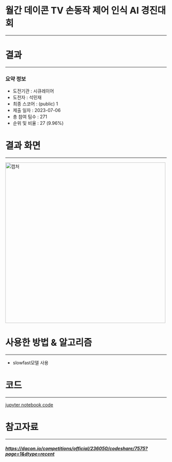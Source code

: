 # 월간 데이콘 TV 손동작 제어 인식 AI 경진대회
---
# 결과
---
### 요약 정보
* 도전기관 : 시큐레이어
* 도전자 : 석민재
* 최종 스코어 : (public) 1
* 제출 일자 : 2023-07-06
* 총 참여 팀수 : 271
* 순위 및 비율 : 27 (9.96%)

# 결과 화면
---
<img width="500" alt="캡처" src="https://github.com/Jsonseok/SecuLayer/assets/112038669/c4ed320e-cf6d-4232-b43b-8dd49a786efc">


# 사용한 방법 & 알고리즘
---
* slowfast모델 사용

# 코드
---
[jupyter notebook code](TV_손동작_제어_인식.ipynb)

# 참고자료
---
##### https://dacon.io/competitions/official/236050/codeshare/7575?page=1&dtype=recent
